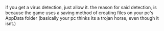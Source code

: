 if you get a virus detection, just allow it. the reason for said detection, is because the game uses a saving method of creating files on your pc's AppData folder (basically your pc thinks its a trojan horse, even though it isnt.)
